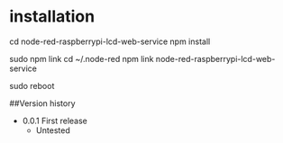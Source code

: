 # installation
cd node-red-raspberrypi-lcd-web-service
npm install

sudo npm link
cd ~/.node-red
npm link node-red-raspberrypi-lcd-web-service

sudo reboot


##Version history
* 0.0.1	First release
  * Untested
